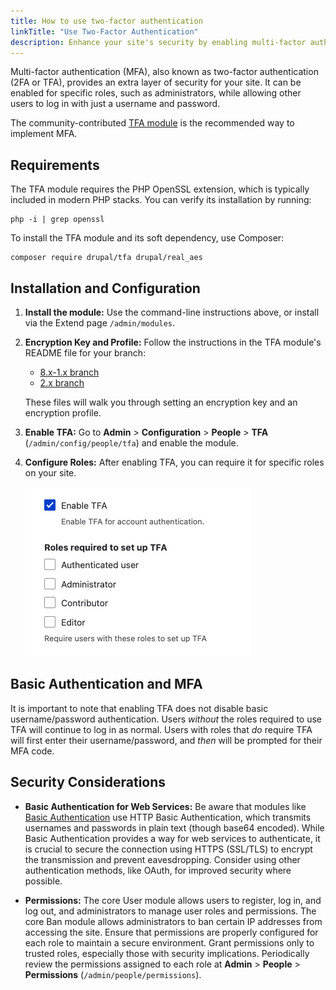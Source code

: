 ```yaml
---
title: How to use two-factor authentication
linkTitle: "Use Two-Factor Authentication"
description: Enhance your site's security by enabling multi-factor authentication (MFA) for user roles.
---
```


Multi-factor authentication (MFA), also known as two-factor authentication (2FA or TFA), provides an extra layer of security for your site. It can be enabled for specific roles, such as administrators, while allowing other users to log in with just a username and password.

The community-contributed [TFA module](https://www.drupal.org/project/tfa) is the recommended way to implement MFA.

## Requirements

The TFA module requires the PHP OpenSSL extension, which is typically included in modern PHP stacks. You can verify its installation by running:

```shell
php -i | grep openssl
```

To install the TFA module and its soft dependency, use Composer:

```shell
composer require drupal/tfa drupal/real_aes
```

## Installation and Configuration

1.  **Install the module:** Use the command-line instructions above, or install via the Extend page `/admin/modules`.

2.  **Encryption Key and Profile:** Follow the instructions in the TFA module's README file for your branch:

    *   [8.x-1.x branch](https://git.drupalcode.org/project/tfa/-/blob/8.x-1.x/README.md)
    *   [2.x branch](https://project.pages.drupalcode.org/tfa/)

    These files will walk you through setting an encryption key and an encryption profile.

3.  **Enable TFA:** Go to **Admin** > **Configuration** > **People** > **TFA** (`/admin/config/people/tfa`) and enable the module.

4.  **Configure Roles:** After enabling TFA, you can require it for specific roles on your site.

    ![A screenshot showing "Roles required to set up TFA" with checkboxes for each role on the site.](2fa-roles.png)

## Basic Authentication and MFA

It is important to note that enabling TFA does not disable basic username/password authentication.  Users *without* the roles required to use TFA will continue to log in as normal.  Users with roles that *do* require TFA will first enter their username/password, and *then* will be prompted for their MFA code.

## Security Considerations

*   **Basic Authentication for Web Services:** Be aware that modules like [Basic Authentication](https://www.drupal.org/project/basic_auth) use HTTP Basic Authentication, which transmits usernames and passwords in plain text (though base64 encoded). While Basic Authentication provides a way for web services to authenticate, it is crucial to secure the connection using HTTPS (SSL/TLS) to encrypt the transmission and prevent eavesdropping.  Consider using other authentication methods, like OAuth, for improved security where possible.

*   **Permissions:** The core User module allows users to register, log in, and log out, and administrators to manage user roles and permissions. The core Ban module allows administrators to ban certain IP addresses from accessing the site. Ensure that permissions are properly configured for each role to maintain a secure environment. Grant permissions only to trusted roles, especially those with security implications. Periodically review the permissions assigned to each role at **Admin** > **People** > **Permissions** (`/admin/people/permissions`).
